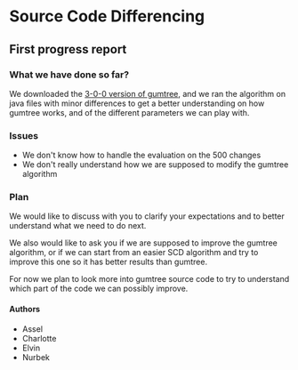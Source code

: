 # Source Code Differencing

## First progress report

### What we have done so far?

We downloaded the [3-0-0 version of gumtree](https://github.com/GumTreeDiff/gumtree/releases), and we ran the algorithm on java files with minor differences to get a better understanding on how gumtree works, and of the different parameters we can play with.

### Issues

- We don't know how to handle the evaluation on the 500 changes
- We don't really understand how we are supposed to modify the gumtree algorithm

### Plan

We would like to discuss with you to clarify your expectations and to better understand what we need to do next.

We also would like to ask you if we are supposed to improve the gumtree algorithm, or if we can start from an easier SCD algorithm and try to improve this one so it has better results than gumtree.

For now we plan to look more into gumtree source code to try to understand which part of the code we can possibly improve.

#### Authors

- Assel
- Charlotte
- Elvin
- Nurbek
